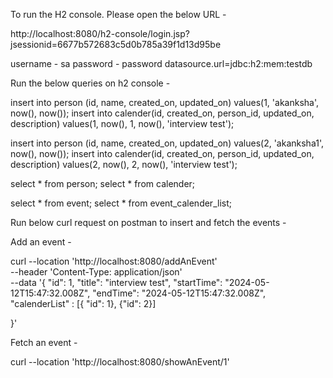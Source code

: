To run the H2 console. Please open the below URL -

http://localhost:8080/h2-console/login.jsp?jsessionid=6677b572683c5d0b785a39f1d13d95be

username - sa
password - password
datasource.url=jdbc:h2:mem:testdb

Run the below queries on h2 console -

insert into person (id, name, created_on, updated_on)  values(1, 'akanksha', now(), now());
insert into calender(id, created_on, person_id, updated_on, description) values(1, now(), 1, now(), 'interview test');

insert into person (id, name, created_on, updated_on)  values(2, 'akanksha1', now(), now());
insert into calender(id, created_on, person_id, updated_on, description) values(2, now(), 2, now(), 'interview test');

select * from person;
select * from calender;

select * from event;
select * from event_calender_list;


Run below curl request on postman to insert and fetch the events -

Add an event -

curl --location 'http://localhost:8080/addAnEvent' \
--header 'Content-Type: application/json' \
--data '{
    "id": 1,
    "title": "interview test",
    "startTime": "2024-05-12T15:47:32.008Z",
    "endTime": "2024-05-12T15:47:32.008Z",
    "calenderList" : [{ "id": 1}, {"id": 2}]

}'

Fetch an event -

curl --location 'http://localhost:8080/showAnEvent/1'






